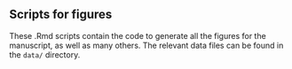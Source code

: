 ## Scripts for figures

These .Rmd scripts contain the code to generate all the figures for the manuscript, as well as many others.
The relevant data files can be found in the `data/` directory. 
